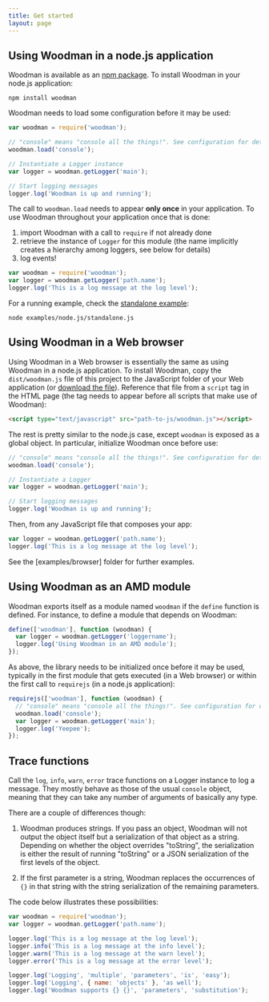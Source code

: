 ```yaml
---
title: Get started
layout: page
---
```


## <a id="nodejs"></a>Using Woodman in a node.js application
Woodman is available as an [npm package](https://npmjs.org/package/woodman). To install Woodman in your node.js application:

```
npm install woodman
```

Woodman needs to load some configuration before it may be used:

```javascript
var woodman = require('woodman');

// "console" means "console all the things!". See configuration for details.
woodman.load('console');

// Instantiate a Logger instance
var logger = woodman.getLogger('main');

// Start logging messages
logger.log('Woodman is up and running');
```

The call to `woodman.load` needs to appear **only once** in your application. To use Woodman throughout your application once that is done:

1. import Woodman with a call to `require` if not already done
2. retrieve the instance of `Logger` for this module (the name implicitly creates a hierarchy among loggers, see below for details)
3. log events!

```javascript
var woodman = require('woodman');
var logger = woodman.getLogger('path.name');
logger.log('This is a log message at the log level');
```

For a running example, check the [standalone example](https://github.com/joshfire/woodman/blob/master/examples/node.js/standalone.js):

```
node examples/node.js/standalone.js
```

## <a id="web"></a>Using Woodman in a Web browser
Using Woodman in a Web browser is essentially the same as using Woodman in a node.js application. To install Woodman, copy the `dist/woodman.js` file of this project to the JavaScript folder of your Web application (or [download the file](https://raw.github.com/joshfire/woodman/master/dist/woodman.js)). Reference that file from a `script` tag in the HTML page (the tag needs to appear before all scripts that make use of Woodman):

```html
<script type="text/javascript" src="path-to-js/woodman.js"></script>
```

The rest is pretty similar to the node.js case, except `woodman` is exposed as a global object. In particular, initialize Woodman once before use:

```javascript
// "console" means "console all the things!". See configuration for details.
woodman.load('console');

// Instantiate a Logger
var logger = woodman.getLogger('main');

// Start logging messages
logger.log('Woodman is up and running');
```

Then, from any JavaScript file that composes your app:

```javascript
var logger = woodman.getLogger('path.name');
logger.log('This is a log message at the log level');
```

See the [examples/browser] folder for further examples.


## <a id="amd"></a>Using Woodman as an AMD module
Woodman exports itself as a module named `woodman` if the `define` function is defined. For instance, to define a module that depends on Woodman:

```javascript
define(['woodman'], function (woodman) {
  var logger = woodman.getLogger('loggername');
  logger.log('Using Woodman in an AMD module');
});
```

As above, the library needs to be initialized once before it may be used, typically in the first module that gets executed (in a Web browser) or within the first call to `requirejs` (in a node.js application):

```javascript
requirejs(['woodman'], function (woodman) {
  // "console" means "console all the things!". See configuration for details.
  woodman.load('console');
  var logger = woodman.getLogger('main');
  logger.log('Yeepee');
});
```

## <a id="trace"></a>Trace functions
Call the `log`, `info`, `warn`, `error` trace functions on a Logger instance to log a message. They mostly behave as those of the usual `console` object, meaning that they can take any number of arguments of basically any type.

There are a couple of differences though:

1. Woodman produces strings. If you pass an object, Woodman will not output the object itself but a serialization of that object as a string. Depending on whether the object overrides "toString", the serialization is either the result of running "toString" or a JSON serialization of the first levels of the object.

2. If the first parameter is a string, Woodman replaces the occurrences of `{}` in that string with the string serialization of the remaining parameters.

The code below illustrates these possibilities:

```javascript
var woodman = require('woodman');
var logger = woodman.getLogger('path.name');

logger.log('This is a log message at the log level');
logger.info('This is a log message at the info level');
logger.warn('This is a log message at the warn level');
logger.error('This is a log message at the error level');

logger.log('Logging', 'multiple', 'parameters', 'is', 'easy');
logger.log('Logging', { name: 'objects' }, 'as well');
logger.log('Woodman supports {} {}', 'parameters', 'substitution');
```